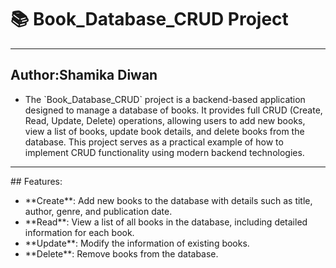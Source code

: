 # 📚 Book_Database_CRUD Project

<hr>
<h2>Author:Shamika Diwan</h2>
<ul>
<li>The `Book_Database_CRUD` project is a backend-based application designed to manage a database of books. It provides full CRUD (Create, Read, Update, Delete) operations, allowing users to add new books, view a list of books, update book details, and delete books from the database. This project serves as a practical example of how to implement CRUD functionality using modern backend technologies.
</li>
</ul>

<hr>
## Features:
<ul>
<li>**Create**: Add new books to the database with details such as title, author, genre, and publication date.</li>
  <li>**Read**: View a list of all books in the database, including detailed information for each book.</li>
  <li>**Update**: Modify the information of existing books.</li>
  <li>**Delete**: Remove books from the database.</li>
  
</ul>
